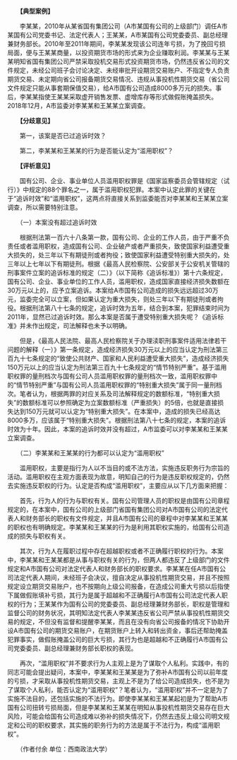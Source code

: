 　　**【典型案例】**

　　李某某，2010年从某省国有集团公司（A市某国有公司的上级部门）调任A市某国有公司党委书记、法定代表人；王某某，A市某国有公司党委委员、副总经理兼财务部长。2010年至2011年期间，李某某发现该公司连年亏损，为了挽回亏损局面，便与王某某商量，以投资期货市场的形式来为企业赚取利润。李某某与王某某明知省国有集团公司严禁采取投机交易形式投资期货市场，仍然违反省公司的文件规定，未经公司班子会讨论决定、未经审批开设期货交易账户、不指定专人负责期货交易、未定期向省公司报备期货交易情况、违规从事投机性期货交易（省公司文件规定只能从事套期保值交易），给A市国有公司造成8000多万元的损失。事后，李某某指使王某某采取虚开销售发票、虚增库存等形式做假账掩盖损失。2018年12月，A市监委对李某某和王某某立案调查。

　　**【分歧意见】**

　　第一，该案是否已过追诉时效？

　　第二，李某某和王某某的行为是否能认定为“滥用职权”？

　　**【评析意见】**

　　国有公司、企业、事业单位人员滥用职权罪是《国家监察委员会管辖规定（试行）》中规定的88个罪名之一，属于滥用职权犯罪。本案中认定此罪的关键在于“追诉时效”和“滥用职权”，这两点将直接关系到监委能否对李某某和王某某立案调查，所以需要特别注意。

　　（一）本案没有超过追诉时效

　　根据刑法第一百六十八条第一款，国有公司、企业的工作人员，由于严重不负责任或者滥用职权，造成国有公司、企业破产或者严重损失，致使国家利益遭受重大损失的，处三年以下有期徒刑或者拘役；致使国家利益遭受特别重大损失的，处三年以上七年以下有期徒刑。根据《最高人民检察院、公安部关于公安机关管辖的刑事案件立案的追诉标准的规定（二）》（以下简称《追诉标准》）第十六条规定，国有公司、企业、事业单位的工作人员，滥用职权，造成国家直接经济损失数额在30万元以上的，应予立案追诉。本案给A市国有公司造成的损失远远超过30万元，监委完全可以立案，但如果认定为重大损失，则处三年以下有期徒刑或者拘役。根据刑法第八十七条的规定，追诉时效为五年，结合到本案，犯罪结束时间为2011年，显然已过追诉时效。那么本案是否属于遭受特别重大损失呢？《追诉标准》并未作出规定，司法解释也未予以明确。

　　但是，《最高人民法院、最高人民检察院关于办理渎职刑事案件适用法律若干问题的解释（一）》第一条规定，造成经济损失30万元以上的应当认定为刑法第三百九十七条规定的“致使公共财产、国家和人民利益遭受重大损失”，造成经济损失150万元以上的应当认定为刑法第三百九十七条规定的“情节特别严重”。基于滥用职权罪的量刑档次与国有公司人员滥用职权罪的量刑档次一致，滥用职权罪中的“情节特别严重”与国有公司人员滥用职权罪的“特别重大损失”属于同一量刑档次。笔者认为，根据两罪的对应关系及司法解释规定的数额标准，“特别重大损失”的数额标准可以参照确定为立案数额标准（严重损失）的5倍，也就是直接损失达到150万元就可以认定为“特别重大损失”。在本案中，造成的损失已经高达8000多万，应该属于“特别重大损失”。根据刑法第八十七条的规定，本案的追诉时效为十年。因此，本案的追诉时效并没有超过，A市监委可以对李某某和王某某立案调查。

　　（二）李某某和王某某的行为都可以认定为“滥用职权”

　　滥用职权，主要是指行为人以不当目的或不法方法，实施违反职务行为宗旨的活动。滥用职权在主观方面表现为故意，明知自己的行为是违反职权规定的，仍然去实施违反职权的行为。认定是否构成“滥用职权”，主要应从以下几方面来把握：

　　首先，行为人的行为与职权有关。国有公司管理人员的职权是由国有公司章程规定的，在本案中，国有公司的上级部门省国有集团公司对A市国有公司的法定代表人和财务部长的职权有文件规定，并且A市国有公司的章程中对李某某和王某某的职权也有明确规定。李某某和王某某的行为是利用其职权实施的，给国有公司造成的损失与职权有关。

　　其次，行为人在履职过程中存在超越职权或者不正确履行职权的行为。本案中，李某某和王某某都是从事与职权有关的行为，但两人都违反了上级部门的文件规定和A市国有公司对法定代表人和财务部长的职权要求。李某某在任A市国有公司法定代表人期间，未经班子会决议，擅自决定从事投机性期货交易，并且不按照规定设立期货交易账户，也不按期向上级公司报备，在造成公司重大亏损以后指使下属做假账填补亏损，其行为是属于超越和不正确履行A市国有公司法定代表人职权的行为；王某某作为国有公司的党委委员、副总经理兼财务部长，职权是管理和监督公司的财务状况，其明知法定代表人李某某违反省公司严禁从事投机性期货交易的规定，不但没有监督和提醒李某某，而且在没有向省公司报备的情况下协助开设A市国有公司的期货交易账户，在期货账户上转入和转出资金，事后还帮助掩盖犯罪事实，做假账掩盖公司的巨大亏损，其行为也是超越和不正确履行A市国有公司党委委员、副总经理兼财务部长职权的表现。

　　再次，“滥用职权”并不要求行为人主观上是为了谋取个人私利。实践中，有的同志可能会提出疑问，本案中，李某某和王某某是为了弥补A市国有公司以前年度的亏损，才采取从事投机性期货交易，主观上不是为了给公司造成损失，也不是为了谋取个人私利，能否认定为“滥用职权”？笔者认为，“滥用职权”并不一定是为了实施不法目的，还包括实施的不法行为。即使李某某和王某某起初是为了帮助A市国有公司扭转亏损局面，但是李某某和王某某在明知从事投机性期货交易存在巨大风险，可能会给国有公司造成难以弥补的损失情况下，仍然去违反上级公司明文规定和公司的职权要求，其实施的职务行为的方法是属于不法行为，构成“滥用职权”。

　　（作者付余 单位：西南政法大学）